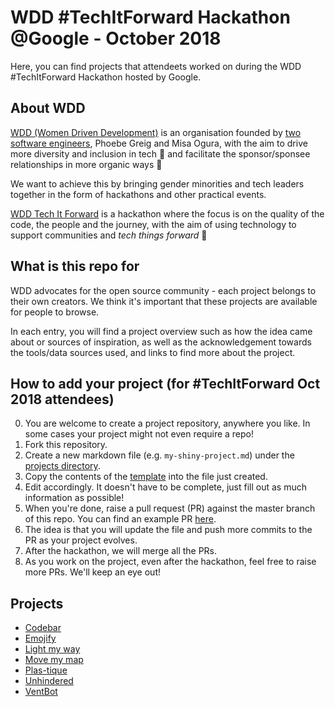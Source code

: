 # WDD #TechItForward Hackathon @Google - October 2018

Here, you can find projects that attendeets worked on during the WDD #TechItForward Hackathon hosted by Google.

## About WDD

[WDD (Women Driven Development)](https://womendrivendev.org/) is an organisation founded by [two software engineers](https://womendrivendev.org/team), Phoebe Greig and Misa Ogura, with the aim to drive more diversity and inclusion in tech :rainbow: and facilitate the sponsor/sponsee relationships in more organic ways :handshake:

We want to achieve this by bringing gender minorities and tech leaders together in the form of hackathons and other practical events.

[WDD Tech It Forward](https://womendrivendev.org/events) is a hackathon where the focus is on the quality of the code, the people and the journey, with the aim of using technology to support communities and _tech things forward_ :muscle:

## What is this repo for

WDD advocates for the open source community - each project belongs to their own creators. We think it's important that these projects are available for people to browse.

In each entry, you will find a project overview such as how the idea came about or sources of inspiration, as well as the acknowledgement towards the tools/data sources used, and links to find more about the project.

## How to add your project (for #TechItForward Oct 2018 attendees)

0. You are welcome to create a project repository, anywhere you like. In some cases your project might not even require a repo!
1. Fork this repository.
2. Create a new markdown file (e.g. `my-shiny-project.md`) under the [projects directory](./projects).
3. Copy the contents of the [template](./projects/TEMPLATE.md) into the file just created.
4. Edit accordingly. It doesn't have to be complete, just fill out as much information as possible!
5. When you're done, raise a pull request (PR) against the master branch of this repo. You can find an example PR [here](https://github.com/womendrivendev/google-oct-2018/pull/1).
6. The idea is that you will update the file and push more commits to the PR as your project evolves.
7. After the hackathon, we will merge all the PRs.
8. As you work on the project, even after the hackathon, feel free to raise more PRs. We'll keep an eye out!

## Projects

- [Codebar](./projects/codebar-pairing.md)
- [Emojify](./projects/emojify.md)
- [Light my way](./projects/light-my-way.md)
- [Move my map](./projects/move-my-map.md)
- [Plas-tique](./projects/plas-tique.md)
- [Unhindered](./projects/unhindered.md)
- [VentBot](./projects/vent-bot.md)
